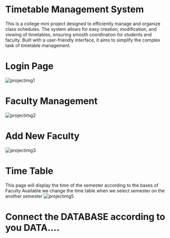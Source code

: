 # Timetable Management System
This is a college mini project designed to efficiently manage and organize class schedules. The system allows for easy creation, modification, and viewing of timetables, ensuring smooth coordination for students and faculty. Built with a user-friendly interface, it aims to simplify the complex task of timetable management.


# Login Page 
![projectimg1](https://github.com/user-attachments/assets/d16e7280-de4c-4eb4-bc18-e5f33c34cd96)


# Faculty Management 
![projectimg2](https://github.com/user-attachments/assets/0b891150-4afb-4dc3-a1ff-b8f4280da1ba)


# Add New Faculty 
![projectimg3](https://github.com/user-attachments/assets/548a66d0-5eca-4825-b641-f23c399867a6)

# Time Table 
This page will display the time of the semester according to the bases of Faculty Available we change the time table when we select semester on the another semester
![projectimg5](https://github.com/user-attachments/assets/a3afc820-430f-4664-8375-6993923155ab)

# Connect the DATABASE according to you DATA....
